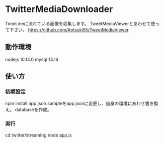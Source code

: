 # TwitterMediaDownloader
TimeLineに流れている画像を収集します。
TweetMediaViewerとあわせて使って下さい。
https://github.com/Aotsuki55/TweetMediaViewer

## 動作環境
nodejs 10.14.0
mysql 14.14

## 使い方

### 初期設定

npm install
app.json.sampleをapp.jsonに変更し、自身の環境にあわせ書き換え。
databaseを作成。

### 実行
cd twitter/streaming
node app.js
